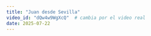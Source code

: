 ```yaml
---
title: "Juan desde Sevilla"
video_id: "dQw4w9WgXcQ"  # cambia por el video real
date: 2025-07-22
---
```

